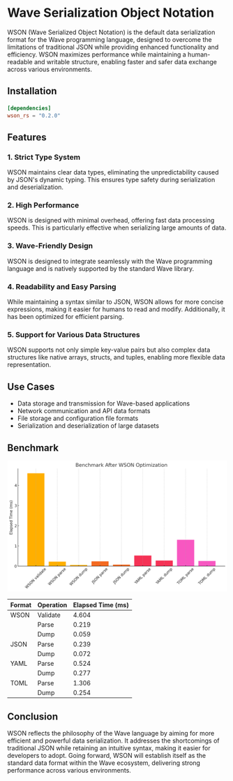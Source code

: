 # Wave Serialization Object Notation
WSON (Wave Serialized Object Notation) is the default data serialization format for the Wave programming language, designed to overcome the limitations of traditional JSON while providing enhanced functionality and efficiency. WSON maximizes performance while maintaining a human-readable and writable structure, enabling faster and safer data exchange across various environments.

## Installation

```toml
[dependencies]
wson_rs = "0.2.0"
```

## Features
### 1. **Strict Type System**
WSON maintains clear data types, eliminating the unpredictability caused by JSON's dynamic typing. This ensures type safety during serialization and deserialization.

### 2. **High Performance**
WSON is designed with minimal overhead, offering fast data processing speeds. This is particularly effective when serializing large amounts of data.

### 3. **Wave-Friendly Design**
WSON is designed to integrate seamlessly with the Wave programming language and is natively supported by the standard Wave library.

### 4. **Readability and Easy Parsing**
While maintaining a syntax similar to JSON, WSON allows for more concise expressions, making it easier for humans to read and modify. Additionally, it has been optimized for efficient parsing.

### 5. **Support for Various Data Structures**
WSON supports not only simple key-value pairs but also complex data structures like native arrays, structs, and tuples, enabling more flexible data representation.

## Use Cases
- Data storage and transmission for Wave-based applications
- Network communication and API data formats
- File storage and configuration file formats
- Serialization and deserialization of large datasets

## Benchmark
![output.png](https://github.com/LunaStev/wson-rust/blob/master/.github/output.png)

| Format | Operation  | Elapsed Time (ms) |
|--------|------------|-------------------|
| WSON   | Validate   | 4.604             |
|        | Parse      | 0.219             |
|        | Dump       | 0.059             |
| JSON   | Parse      | 0.239             |
|        | Dump       | 0.072             |
| YAML   | Parse      | 0.524             |
|        | Dump       | 0.277             |
| TOML   | Parse      | 1.306             |
|        | Dump       | 0.254             |



## Conclusion
WSON reflects the philosophy of the Wave language by aiming for more efficient and powerful data serialization. It addresses the shortcomings of traditional JSON while retaining an intuitive syntax, making it easier for developers to adopt. Going forward, WSON will establish itself as the standard data format within the Wave ecosystem, delivering strong performance across various environments.
